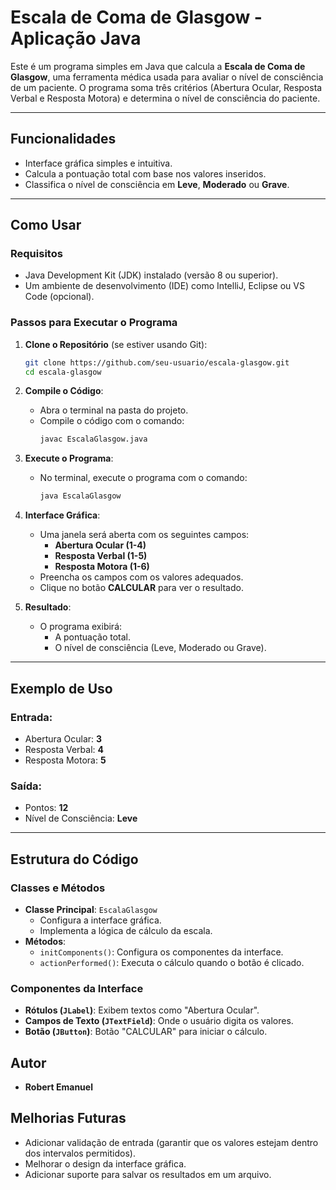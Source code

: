 # **Escala de Coma de Glasgow - Aplicação Java**

Este é um programa simples em Java que calcula a **Escala de Coma de Glasgow**, uma ferramenta médica usada para avaliar o nível de consciência de um paciente. O programa soma três critérios (Abertura Ocular, Resposta Verbal e Resposta Motora) e determina o nível de consciência do paciente.

---

## **Funcionalidades**
- Interface gráfica simples e intuitiva.
- Calcula a pontuação total com base nos valores inseridos.
- Classifica o nível de consciência em **Leve**, **Moderado** ou **Grave**.

---

## **Como Usar**

### **Requisitos**
- Java Development Kit (JDK) instalado (versão 8 ou superior).
- Um ambiente de desenvolvimento (IDE) como IntelliJ, Eclipse ou VS Code (opcional).

### **Passos para Executar o Programa**

1. **Clone o Repositório** (se estiver usando Git):
   ```bash
   git clone https://github.com/seu-usuario/escala-glasgow.git
   cd escala-glasgow
   ```

2. **Compile o Código**:
   - Abra o terminal na pasta do projeto.
   - Compile o código com o comando:
     ```bash
     javac EscalaGlasgow.java
     ```

3. **Execute o Programa**:
   - No terminal, execute o programa com o comando:
     ```bash
     java EscalaGlasgow
     ```

4. **Interface Gráfica**:
   - Uma janela será aberta com os seguintes campos:
     - **Abertura Ocular (1-4)**
     - **Resposta Verbal (1-5)**
     - **Resposta Motora (1-6)**
   - Preencha os campos com os valores adequados.
   - Clique no botão **CALCULAR** para ver o resultado.

5. **Resultado**:
   - O programa exibirá:
     - A pontuação total.
     - O nível de consciência (Leve, Moderado ou Grave).

---

## **Exemplo de Uso**

### **Entrada:**
- Abertura Ocular: **3**
- Resposta Verbal: **4**
- Resposta Motora: **5**

### **Saída:**
- Pontos: **12**
- Nível de Consciência: **Leve**

---

## **Estrutura do Código**

### **Classes e Métodos**
- **Classe Principal**: `EscalaGlasgow`
  - Configura a interface gráfica.
  - Implementa a lógica de cálculo da escala.
- **Métodos**:
  - `initComponents()`: Configura os componentes da interface.
  - `actionPerformed()`: Executa o cálculo quando o botão é clicado.

### **Componentes da Interface**
- **Rótulos (`JLabel`)**: Exibem textos como "Abertura Ocular".
- **Campos de Texto (`JTextField`)**: Onde o usuário digita os valores.
- **Botão (`JButton`)**: Botão "CALCULAR" para iniciar o cálculo.

## **Autor**
- **Robert Emanuel**



## **Melhorias Futuras**
- Adicionar validação de entrada (garantir que os valores estejam dentro dos intervalos permitidos).
- Melhorar o design da interface gráfica.
- Adicionar suporte para salvar os resultados em um arquivo.
